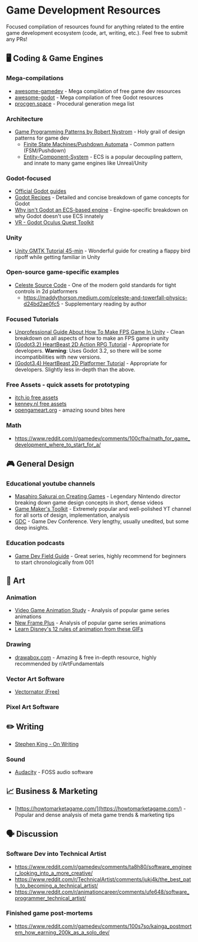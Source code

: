 # Game Development Resources

Focused compilation of resources found for anything related to the entire game development ecosystem (code, art, writing, etc.). Feel free to submit any PRs!

## 🖥️ Coding & Game Engines

### Mega-compilations
- [awesome-gamedev](https://github.com/Calinou/awesome-gamedev) - Mega compilation of free game dev resources
- [awesome-godot](https://github.com/godotengine/awesome-godot) - Mega compilation of free Godot resources
- [procgen.space](https://procgen.space/) - Procedural generation mega list

### Architecture
- [Game Programming Patterns by Robert Nystrom](https://gameprogrammingpatterns.com/) - Holy grail of design patterns for game dev
  - [Finite State Machines/Pushdown Automata](https://gameprogrammingpatterns.com/state.html) - Common pattern (FSM/Pushdown)
  - [Entity-Component-System](https://gameprogrammingpatterns.com/component.html) - ECS is a popular decoupling pattern, and innate to many game engines like Unreal/Unity

### Godot-focused

- [Official Godot guides](https://docs.godotengine.org/en/stable/getting_started/introduction/index.html)
- [Godot Recipes](https://kidscancode.org/godot_recipes/3.x/) - Detailed and concise breakdown of game concepts for Godot
- [Why isn't Godot an ECS-based engine](https://godotengine.org/en/article/why-isnt-godot-ecs-based-game-engine) - Engine-specific breakdown on why Godot doesn't use ECS innately
- [VR - Godot Oculus Quest Toolkit](https://github.com/NeoSpark314/godot_oculus_quest_toolkit)

### Unity
- [Unity GMTK Tutorial 45-min](https://www.youtube.com/watch?v=XtQMytORBmM) - Wonderful guide for creating a flappy bird ripoff while getting familiar in Unity

### Open-source game-specific examples
- [Celeste Source Code](https://github.com/NoelFB/Celeste) - One of the modern gold standards for tight controls in 2d platformers
  - https://maddythorson.medium.com/celeste-and-towerfall-physics-d24bd2ae0fc5 - Supplementary reading by author

### Focused Tutorials
- [Unprofessional Guide About How To Make FPS Game In Unity](https://www.youtube.com/watch?v=CmEyXX-7EAc) - Clean breakdown on all aspects of how to make an FPS game in unity
- [(Godot3.2) HeartBeast 2D Action RPG Tutorial](https://www.youtube.com/playlist?list=PL9FzW-m48fn2SlrW0KoLT4n5egNdX-W9a) - Appropriate for developers. **Warning**: Uses Godot 3.2, so there will be some incompatibilities with new versions.
- [(Godot3.4) HeartBeast 2D Platformer Tutorial](https://www.youtube.com/playlist?list=PL9FzW-m48fn16W1Sz5bhTd1ArQQv4f-Cm) - Appropriate for developers. Slightly less in-depth than the above.

### Free Assets - quick assets for prototyping
- [itch.io free assets](https://itch.io/game-assets/free)
- [kenney.nl free assets](https://kenney.nl/assets)
- [opengameart.org](https://opengameart.org/) - amazing sound bites here

### Math
- https://www.reddit.com/r/gamedev/comments/100cfha/math_for_game_development_where_to_start_for_a/

## :video_game: General Design

### Educational youtube channels
- [Masahiro Sakurai on Creating Games](https://www.youtube.com/@sora_sakurai_en) - Legendary Nintendo director breaking down game design concepts in short, dense videos
- [Game Maker's Toolkit](https://www.youtube.com/@GMTK) - Extremely popular and well-polished YT channel for all sorts of design, implementation, analysis
- [GDC](https://www.youtube.com/@Gdconf) - Game Dev Conference. Very lengthy, usually unedited, but some deep insights.

### Education podcasts
- [Game Dev Field Guide](https://open.spotify.com/show/7MHCdZLUyHLjmb3zc2XmJR?si=d3d220bccc314218) - Great series, highly recommend for beginners to start chronologically from 001


## 🎨 Art

### Animation
- [Video Game Animation Study](https://www.youtube.com/@VideoGameAnimationStudy) - Analysis of popular game series animations
- [New Frame Plus](https://www.youtube.com/@NewFramePlus) - Analysis of popular game series animations
- [Learn Disney's 12 rules of animation from these GIFs](https://www.digitalartsonline.co.uk/features/motion-graphics/learn-disneys-12-rules-of-animation-from-these-gifs/#7)

### Drawing
- [drawabox.com](https://drawabox.com/) - Amazing & free in-depth resource, highly recommended by r/ArtFundamentals

### Vector Art Software
- [Vectornator (Free)](https://www.vectornator.io/)

### Pixel Art Software

## ✏️ Writing
- [Stephen King - On Writing](https://www.goodreads.com/book/show/10569.On_Writing)

### Sound
- [Audacity](https://www.audacityteam.org/) - FOSS audio software


## 📈 Business & Marketing

- [https://howtomarketagame.com/](https://howtomarketagame.com/) - Popular and dense analysis of meta game trends & marketing tips

## 🗣️ Discussion

### Software Dev into Technical Artist
- https://www.reddit.com/r/gamedev/comments/ta8h80/software_engineer_looking_into_a_more_creative/
- https://www.reddit.com/r/TechnicalArtist/comments/jukj4k/the_best_path_to_becoming_a_technical_artist/
- https://www.reddit.com/r/animationcareer/comments/ufe648/software_programmer_technical_artist/

### Finished game post-mortems
- https://www.reddit.com/r/gamedev/comments/100s7so/kainga_postmortem_how_earning_200k_as_a_solo_dev/

